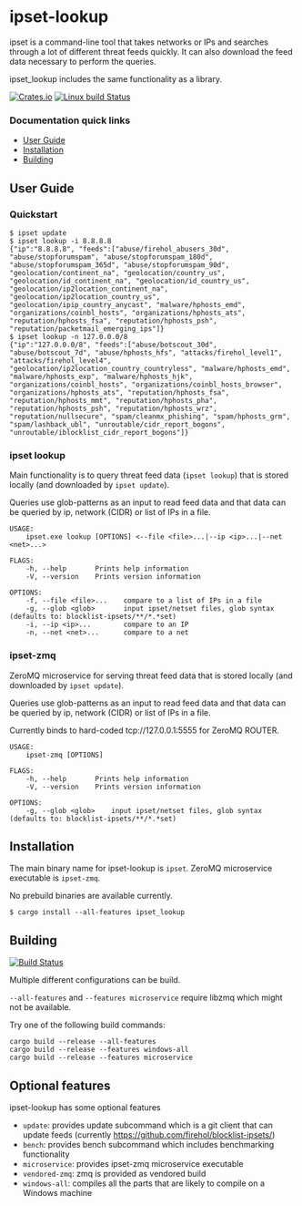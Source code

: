 # ipset-lookup

ipset is a command-line tool that takes networks or IPs and searches through a lot of different threat feeds quickly.
It can also download the feed data necessary to perform the queries.

ipset_lookup includes the same functionality as a library.

[![Crates.io](https://img.shields.io/crates/v/ipset_lookup)](https://crates.io/crates/ipset_lookup)
[![Linux build Status](https://travis-ci.org/tanelikaivola/ipset-lookup.svg)](https://travis-ci.org/tanelikaivola/ipset-lookup)

### Documentation quick links

* [User Guide](#user-guide)
* [Installation](#installation)
* [Building](#building)

## User Guide

### Quickstart

```
$ ipset update
$ ipset lookup -i 8.8.8.8
{"ip":"8.8.8.8", "feeds":["abuse/firehol_abusers_30d", "abuse/stopforumspam", "abuse/stopforumspam_180d", "abuse/stopforumspam_365d", "abuse/stopforumspam_90d", "geolocation/continent_na", "geolocation/country_us", "geolocation/id_continent_na", "geolocation/id_country_us", "geolocation/ip2location_continent_na", "geolocation/ip2location_country_us", "geolocation/ipip_country_anycast", "malware/hphosts_emd", "organizations/coinbl_hosts", "organizations/hphosts_ats", "reputation/hphosts_fsa", "reputation/hphosts_psh", "reputation/packetmail_emerging_ips"]}
$ ipset lookup -n 127.0.0.0/8
{"ip":"127.0.0.0/8", "feeds":["abuse/botscout_30d", "abuse/botscout_7d", "abuse/hphosts_hfs", "attacks/firehol_level1", "attacks/firehol_level4", "geolocation/ip2location_country_countryless", "malware/hphosts_emd", "malware/hphosts_exp", "malware/hphosts_hjk", "organizations/coinbl_hosts", "organizations/coinbl_hosts_browser", "organizations/hphosts_ats", "reputation/hphosts_fsa", "reputation/hphosts_mmt", "reputation/hphosts_pha", "reputation/hphosts_psh", "reputation/hphosts_wrz", "reputation/nullsecure", "spam/cleanmx_phishing", "spam/hphosts_grm", "spam/lashback_ubl", "unroutable/cidr_report_bogons", "unroutable/iblocklist_cidr_report_bogons"]}
```

### ipset lookup

Main functionality is to query threat feed data (`ipset lookup`) that is stored locally (and downloaded by `ipset update`).

Queries use glob-patterns as an input to read feed data and that data can be queried by ip, network (CIDR) or list of IPs in a file.

```
USAGE:
    ipset.exe lookup [OPTIONS] <--file <file>...|--ip <ip>...|--net <net>...>

FLAGS:
    -h, --help       Prints help information
    -V, --version    Prints version information

OPTIONS:
    -f, --file <file>...    compare to a list of IPs in a file
    -g, --glob <glob>       input ipset/netset files, glob syntax (defaults to: blocklist-ipsets/**/*.*set)
    -i, --ip <ip>...        compare to an IP
    -n, --net <net>...      compare to a net
```

### ipset-zmq

ZeroMQ microservice for serving threat feed data that is stored locally (and downloaded by `ipset update`).

Queries use glob-patterns as an input to read feed data and that data can be queried by ip, network (CIDR) or list of IPs in a file.

Currently binds to hard-coded tcp://127.0.0.1:5555 for ZeroMQ ROUTER.

```
USAGE:
    ipset-zmq [OPTIONS]

FLAGS:
    -h, --help       Prints help information
    -V, --version    Prints version information

OPTIONS:
    -g, --glob <glob>    input ipset/netset files, glob syntax (defaults to: blocklist-ipsets/**/*.*set)
```

## Installation

The main binary name for ipset-lookup is `ipset`. ZeroMQ microservice executable is `ipset-zmq`.

No prebuild binaries are available currently.

```
$ cargo install --all-features ipset_lookup
```

## Building

[![Build Status](https://travis-ci.org/tanelikaivola/ipset-lookup.svg)](https://travis-ci.org/tanelikaivola/ipset-lookup)

Multiple different configurations can be build.

`--all-features` and `--features microservice` require libzmq which might not be available.

Try one of the following build commands:

```
cargo build --release --all-features
cargo build --release --features windows-all
cargo build --release --features microservice
```

## Optional features

ipset-lookup has some optional features

- `update`: provides update subcommand which is a git client that can update feeds (currently https://github.com/firehol/blocklist-ipsets/)
- `bench`: provides bench subcommand which includes benchmarking functionality
- `microservice`: provides ipset-zmq microservice executable
- `vendored-zmq`: zmq is provided as vendored build
- `windows-all`: compiles all the parts that are likely to compile on a Windows machine
